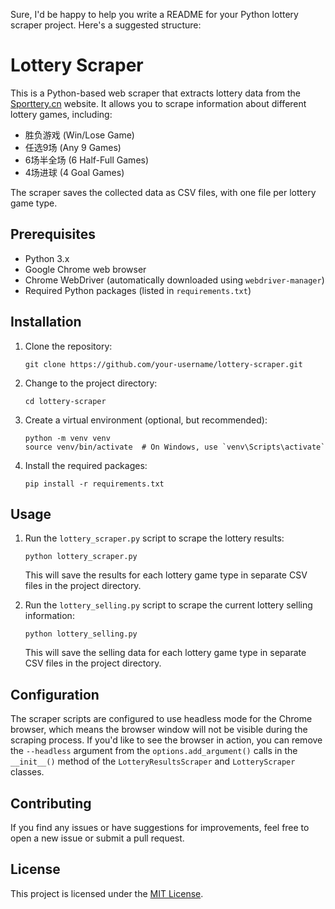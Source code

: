 Sure, I'd be happy to help you write a README for your Python lottery scraper project. Here's a suggested structure:

# Lottery Scraper

This is a Python-based web scraper that extracts lottery data from the [Sporttery.cn](https://www.sporttery.cn/) website. It allows you to scrape information about different lottery games, including:

- 胜负游戏 (Win/Lose Game)
- 任选9场 (Any 9 Games)
- 6场半全场 (6 Half-Full Games)
- 4场进球 (4 Goal Games)

The scraper saves the collected data as CSV files, with one file per lottery game type.

## Prerequisites

- Python 3.x
- Google Chrome web browser
- Chrome WebDriver (automatically downloaded using `webdriver-manager`)
- Required Python packages (listed in `requirements.txt`)

## Installation

1. Clone the repository:

   ```
   git clone https://github.com/your-username/lottery-scraper.git
   ```

2. Change to the project directory:

   ```
   cd lottery-scraper
   ```

3. Create a virtual environment (optional, but recommended):

   ```
   python -m venv venv
   source venv/bin/activate  # On Windows, use `venv\Scripts\activate`
   ```

4. Install the required packages:

   ```
   pip install -r requirements.txt
   ```

## Usage

1. Run the `lottery_scraper.py` script to scrape the lottery results:

   ```
   python lottery_scraper.py
   ```

   This will save the results for each lottery game type in separate CSV files in the project directory.

2. Run the `lottery_selling.py` script to scrape the current lottery selling information:

   ```
   python lottery_selling.py
   ```

   This will save the selling data for each lottery game type in separate CSV files in the project directory.

## Configuration

The scraper scripts are configured to use headless mode for the Chrome browser, which means the browser window will not be visible during the scraping process. If you'd like to see the browser in action, you can remove the `--headless` argument from the `options.add_argument()` calls in the `__init__()` method of the `LotteryResultsScraper` and `LotteryScraper` classes.

## Contributing

If you find any issues or have suggestions for improvements, feel free to open a new issue or submit a pull request.

## License

This project is licensed under the [MIT License](LICENSE).
